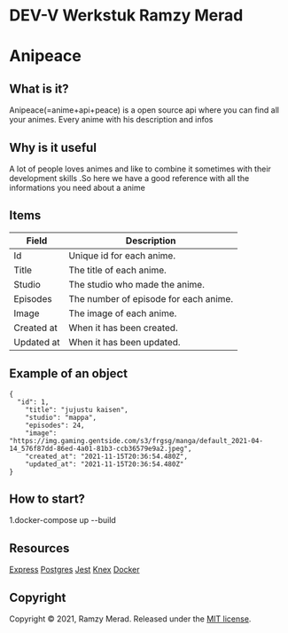 # DEV-V Werkstuk Ramzy Merad
# Anipeace

## What is it?
Anipeace(=anime+api+peace) is a open source api where you can find all your animes. Every anime with his description and infos
## Why is it useful
A lot of people loves animes and like to combine it sometimes with their development skills
.So here we have a good reference with all the informations you need about a anime
## Items
Field | Description
------|------------
Id | Unique id for each anime.
Title | The title of each anime.
Studio | The studio who made the anime.
Episodes | The number of episode for each anime.
Image | The image of each anime.
Created at | When it has been created.
Updated at | When it has been updated.
## Example of an object
```
{
  "id": 1,
    "title": "jujustu kaisen",
    "studio": "mappa",
    "episodes": 24,
    "image": "https://img.gaming.gentside.com/s3/frgsg/manga/default_2021-04-14_576f87dd-86ed-4a01-81b3-ccb36579e9a2.jpeg",
    "created_at": "2021-11-15T20:36:54.480Z",
    "updated_at": "2021-11-15T20:36:54.480Z"
}
```

## How to start?
1.docker-compose up --build
## Resources
[Express](https://expressjs.com/)
[Postgres](https://www.postgresql.org/docs/)
[Jest](https://jestjs.io/docs/getting-started)
[Knex](https://knexjs.org/)
[Docker](https://docs.docker.com/) 
## Copyright
Copyright © 2021, Ramzy Merad. Released under the [MIT license](Anipeace/LICENSE).
